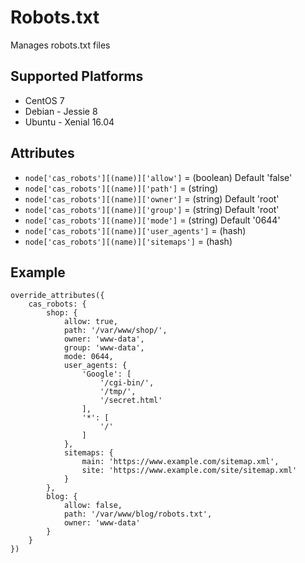 # Robots.txt
Manages robots.txt files

## Supported Platforms
* CentOS 7
* Debian - Jessie 8
* Ubuntu - Xenial 16.04

## Attributes

- `node['cas_robots'][(name)]['allow']` = (boolean) Default 'false'
- `node['cas_robots'][(name)]['path']` = (string)
- `node['cas_robots'][(name)]['owner']` = (string) Default 'root'
- `node['cas_robots'][(name)]['group']` = (string) Default 'root'
- `node['cas_robots'][(name)]['mode']` = (string) Default '0644'
- `node['cas_robots'][(name)]['user_agents']` = (hash)
- `node['cas_robots'][(name)]['sitemaps']` = (hash)

## Example

```
override_attributes({
    cas_robots: {
        shop: {
            allow: true,
            path: '/var/www/shop/',
            owner: 'www-data',
            group: 'www-data',
            mode: 0644,
            user_agents: {
                'Google': [
                    '/cgi-bin/',
                    '/tmp/',
                    '/secret.html'
                ],
                '*': [
                    '/'
                ]
            },
            sitemaps: {
                main: 'https://www.example.com/sitemap.xml',
                site: 'https://www.example.com/site/sitemap.xml'
            }
        },
        blog: {
            allow: false,
            path: '/var/www/blog/robots.txt',
            owner: 'www-data'
        } 
    }
})
```

